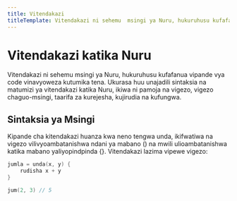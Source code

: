 ```yaml
---
title: Vitendakazi 
titleTemplate: Vitendakazi ni sehemu  msingi ya Nuru, hukuruhusu kufafanua vipande vya code vinavyoweza kutumika tena.
---
```


# Vitendakazi katika Nuru 

Vitendakazi ni sehemu  msingi ya Nuru, hukuruhusu kufafanua vipande vya code vinavyoweza kutumika tena. Ukurasa huu unajadili sintaksia na matumizi ya vitendakazi katika Nuru, ikiwa ni pamoja na vigezo, vigezo chaguo-msingi, taarifa za kurejesha, kujirudia na kufungwa. 

## Sintaksia ya Msingi

Kipande cha kitendakazi huanza kwa neno tengwa unda, ikifwatiwa na vigezo vilivyoambatanishwa ndani ya mabano () na mwili ulioambatanishwa katika mabano yaliyopindpinda {}. Vitendakazi lazima vipewe vigezo:

```go
jumla = unda(x, y) {
    rudisha x + y
}

jum(2, 3) // 5
```



